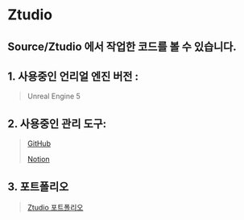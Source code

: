 # Ztudio

Source/Ztudio 에서 작업한 코드를 볼 수 있습니다.
-----

## 1. 사용중인 언리얼 엔진 버전 : 
> Unreal Engine 5
## 2. 사용중인 관리 도구: 
> [GitHub](https://github.com/Jocastle98/Ztudio)
>
> [Notion](https://www.notion.so/Ztudio-e1056bccb68b476f87ed657fe6ae5358)

## 3. 포트폴리오 
> [Ztudio 포트폴리오](https://roan-bearskin-e68.notion.site/Ztudio-59df80464e064babaaae235a7d1a7b4f)
